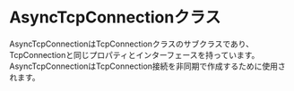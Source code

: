 # AsyncTcpConnectionクラス

AsyncTcpConnectionはTcpConnectionクラスのサブクラスであり、TcpConnectionと同じプロパティとインターフェースを持っています。AsyncTcpConnectionはTcpConnection接続を非同期で作成するために使用されます。
